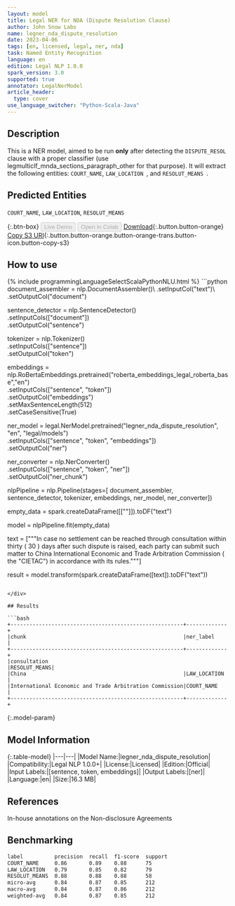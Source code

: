 ```yaml
---
layout: model
title: Legal NER for NDA (Dispute Resolution Clause)
author: John Snow Labs
name: legner_nda_dispute_resolution
date: 2023-04-06
tags: [en, licensed, legal, ner, nda]
task: Named Entity Recognition
language: en
edition: Legal NLP 1.0.0
spark_version: 3.0
supported: true
annotator: LegalNerModel
article_header:
  type: cover
use_language_switcher: "Python-Scala-Java"
---
```


## Description

This is a NER model, aimed to be run **only** after detecting the `DISPUTE_RESOL ` clause with a proper classifier (use legmulticlf_mnda_sections_paragraph_other for that purpose). It will extract the following entities: `COURT_NAME`, `LAW_LOCATION `, and `RESOLUT_MEANS `.

## Predicted Entities

`COURT_NAME`, `LAW_LOCATION`, `RESOLUT_MEANS`

{:.btn-box}
<button class="button button-orange" disabled>Live Demo</button>
<button class="button button-orange" disabled>Open in Colab</button>
[Download](https://s3.amazonaws.com/auxdata.johnsnowlabs.com/legal/models/legner_nda_dispute_resolution_en_1.0.0_3.0_1680821390209.zip){:.button.button-orange}
[Copy S3 URI](s3://auxdata.johnsnowlabs.com/legal/models/legner_nda_dispute_resolution_en_1.0.0_3.0_1680821390209.zip){:.button.button-orange.button-orange-trans.button-icon.button-copy-s3}

## How to use



<div class="tabs-box" markdown="1">
{% include programmingLanguageSelectScalaPythonNLU.html %}
```python
document_assembler = nlp.DocumentAssembler()\
        .setInputCol("text")\
        .setOutputCol("document")
        
sentence_detector = nlp.SentenceDetector()\
        .setInputCols(["document"])\
        .setOutputCol("sentence")

tokenizer = nlp.Tokenizer()\
        .setInputCols(["sentence"])\
        .setOutputCol("token")

embeddings = nlp.RoBertaEmbeddings.pretrained("roberta_embeddings_legal_roberta_base","en") \
        .setInputCols(["sentence", "token"]) \
        .setOutputCol("embeddings")\
        .setMaxSentenceLength(512)\
        .setCaseSensitive(True)

ner_model = legal.NerModel.pretrained("legner_nda_dispute_resolution", "en", "legal/models")\
        .setInputCols(["sentence", "token", "embeddings"])\
        .setOutputCol("ner")

ner_converter = nlp.NerConverter()\
        .setInputCols(["sentence", "token", "ner"])\
        .setOutputCol("ner_chunk")

nlpPipeline = nlp.Pipeline(stages=[
        document_assembler,
        sentence_detector,
        tokenizer,
        embeddings,
        ner_model,
        ner_converter])

empty_data = spark.createDataFrame([[""]]).toDF("text")

model = nlpPipeline.fit(empty_data)

text = ["""In case no settlement can be reached through consultation within thirty ( 30 ) days after such dispute is raised, each party can submit such matter to China International Economic and Trade Arbitration Commission ( the "CIETAC") in accordance with its rules."""]

result = model.transform(spark.createDataFrame([text]).toDF("text"))
```

</div>

## Results

```bash
+-------------------------------------------------------+-------------+
|chunk                                                  |ner_label    |
+-------------------------------------------------------+-------------+
|consultation                                           |RESOLUT_MEANS|
|China                                                  |LAW_LOCATION |
|International Economic and Trade Arbitration Commission|COURT_NAME   |
+-------------------------------------------------------+-------------+
```

{:.model-param}
## Model Information

{:.table-model}
|---|---|
|Model Name:|legner_nda_dispute_resolution|
|Compatibility:|Legal NLP 1.0.0+|
|License:|Licensed|
|Edition:|Official|
|Input Labels:|[sentence, token, embeddings]|
|Output Labels:|[ner]|
|Language:|en|
|Size:|16.3 MB|

## References

In-house annotations on the Non-disclosure Agreements

## Benchmarking

```bash
label          precision  recall  f1-score  support 
COURT_NAME     0.86       0.89    0.88      75      
LAW_LOCATION   0.79       0.85    0.82      79      
RESOLUT_MEANS  0.88       0.88    0.88      58      
micro-avg      0.84       0.87    0.85      212     
macro-avg      0.84       0.87    0.86      212     
weighted-avg   0.84       0.87    0.85      212 
```